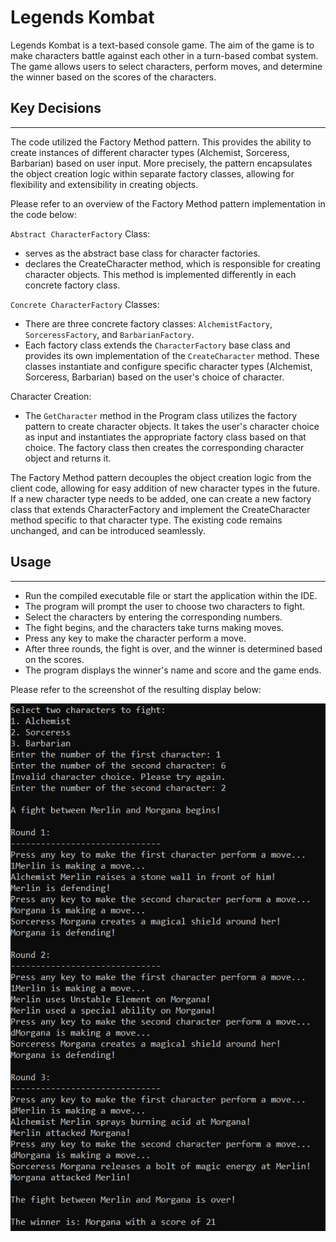 # Legends Kombat

Legends Kombat is a text-based console game. The aim of the game is to make characters battle against each other in a turn-based combat system. 
The game allows users to select characters, perform moves, and determine the winner based on the scores of the characters.

## Key Decisions
__________________________________________________________________________________________________

The code utilized the Factory Method pattern. This provides the ability to create instances of different character types (Alchemist, Sorceress, Barbarian) based on user input. More precisely, the pattern encapsulates the object creation logic within separate factory classes, allowing for flexibility and extensibility in creating objects.

Please refer to an overview of the Factory Method pattern implementation in the code below:

`Abstract CharacterFactory` Class: 
- serves as the abstract base class for character factories. 
- declares the CreateCharacter method, which is responsible for creating character objects. This method is implemented differently in each concrete factory class.

`Concrete CharacterFactory` Classes: 
- There are three concrete factory classes: `AlchemistFactory`, `SorceressFactory`, and `BarbarianFactory`. 
- Each factory class extends the `CharacterFactory` base class and provides its own implementation of the `CreateCharacter` method. 
  These classes instantiate and configure specific character types (Alchemist, Sorceress, Barbarian) based on the user's choice of character. 

Character Creation: 
- The `GetCharacter` method in the Program class utilizes the factory pattern to create character objects. It takes the user's character choice as input and instantiates the appropriate factory class based on that choice. The factory class then creates the corresponding character object and returns it.

The Factory Method pattern decouples the object creation logic from the client code, allowing for easy addition of new character types in the future. If a new character type needs to be added, one can create a new factory class that extends CharacterFactory and implement the CreateCharacter method specific to that character type. The existing code remains unchanged, and can be introduced seamlessly. 

## Usage
__________________________________________________________________________________________________

- Run the compiled executable file or start the application within the IDE.
- The program will prompt the user to choose two characters to fight.
- Select the characters by entering the corresponding numbers.
- The fight begins, and the characters take turns making moves.
- Press any key to make the character perform a move.
- After three rounds, the fight is over, and the winner is determined based on the scores.
- The program displays the winner's name and score and the game ends. 

Please refer to the screenshot of the resulting display below:

![Resulting Display](result.jpg)















